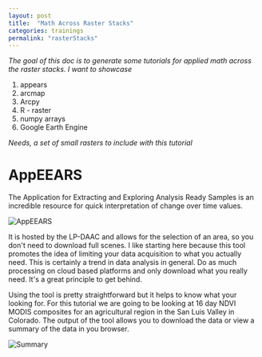 ```yaml
---
layout: post
title:  "Math Across Raster Stacks"
categories: trainings
permalink: "rasterStacks"
---
```



*The goal of this doc is to generate some tutorials for applied math across the raster stacks.*
*I want to showcase*
1. appears
2. arcmap
3. Arcpy
4. R - raster
5. numpy arrays
6. Google Earth Engine

*Needs, a set of small rasters to include with this tutorial*

# AppEEARS
The Application for Extracting and Exploring Analysis Ready Samples  is an incredible resource for quick interpretation of change over time values.

![AppEEARS]({{"/assests/appearHome.png"|absolute_url}})  


 It is hosted by the LP-DAAC and allows for the selection of an area, so you don't need to download full scenes. I like starting here because this tool promotes the idea of limiting your data acquisition to what you actually need. This is certainly a trend in data analysis in general. Do as much processing on cloud based platforms and only download what you really need. It's a great principle to get behind. 

Using the tool is pretty straightforward but it helps to know what your looking for. For this tutorial we are going to be looking at 16 day NDVI MODIS composites for an agricultural region in the San Luis Valley in Colorado. The output of the tool allows you to download the data or view a summary of the data in you browser.

![Summary]({{"/assests/modisSummary.png"|absolute_url}})  
